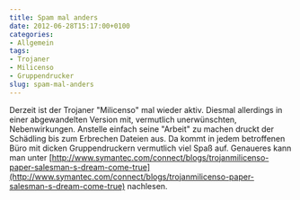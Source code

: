 ```yaml
---
title: Spam mal anders
date: 2012-06-28T15:17:00+0100
categories:
- Allgemein
tags:
- Trojaner
- Milicenso
- Gruppendrucker
slug: spam-mal-anders
---
```

Derzeit ist der Trojaner "Milicenso" mal wieder aktiv. Diesmal allerdings in einer abgewandelten Version mit, vermutlich unerwünschten, Nebenwirkungen. Anstelle einfach seine "Arbeit" zu machen druckt der Schädling bis zum Erbrechen Dateien aus. Da kommt in jedem betroffenen Büro mit dicken Gruppendruckern vermutlich viel Spaß auf. Genaueres kann man unter [http://www.symantec.com/connect/blogs/trojanmilicenso-paper-salesman-s-dream-come-true](http://www.symantec.com/connect/blogs/trojanmilicenso-paper-salesman-s-dream-come-true) nachlesen.